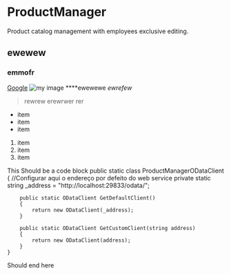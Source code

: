 # ProductManager
Product catalog management with employees exclusive editing.

## ewewew
### emmofr
[Google](http://www.google.com "Search Engine")
![my image]({{site.baseurl}}//sample_04.jpg)
****ewewewe
_ewrefew_
> rewrew
erewrwer
rer

- item
- item
- item

1. item
2. item
3. item

This Should be a code block
 public static class ProductManagerODataClient
    {
        //Configurar aqui o endereço por defeito do web service
        private static string _address = "http://localhost:29833/odata/";

        public static ODataClient GetDefaultClient()
        {
            return new ODataClient(_address);
        }

        public static ODataClient GetCustomClient(string address)
        {
            return new ODataClient(address);
        }
    }
  
Should end here